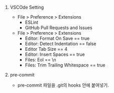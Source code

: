 1. VSCOde Setting
    - File > Preference > Extensions
        - ESLint
        - GitHub Pull Requests and Issues
    - File > Preference > Extensions
        * Editor: Format On Save == true
        * Editor: Detect Indentation == false
        * Editor Tab Size == 4
        * Editor: Insert Spaces == true
        * Files: Eol == \n
        * Files: Trim Trailing Whitespace == true

2. pre-commit
    - pre-commit 파일을 .git의 hooks 안에 붙여넣기.